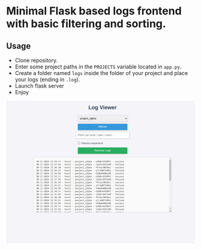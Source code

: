 # Minimal Flask based logs frontend with basic filtering and sorting.

## Usage

- Clone repository.
- Enter some project paths in the `PROJECTS` variable located in `app.py`.
- Create a folder named `logs` inside the folder of your project and place your logs (ending in `.log`).
- Launch flask server
- Enjoy

![UI Preview](./ui.png "Basic user interface")
